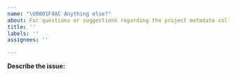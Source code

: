 ```yaml
---
name: "\U0001F4AC Anything else?"
about: For questions or suggestions regarding the project metadata collection or markdown generation, please refer to the best-of-generator repository.
title: ''
labels: ''
assignees: ''

---
```


<!--
Thanks for opening an issue 🙌 ❤️

For questions or suggestions regarding the project metadata collection or markdown generation, please refer to the best-of-generator repository: https://github.com/LukasMasuch/best-of-generator
-->

**Describe the issue:**

<!-- Describe your issue, but please be descriptive! Include screenshots, logs, code or other info to help explain your problem -->